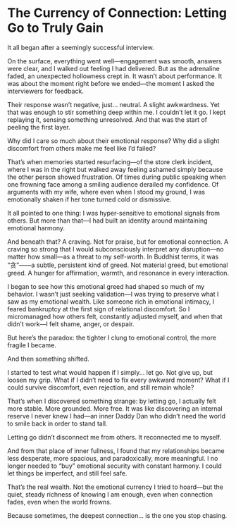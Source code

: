 # The Currency of Connection: Letting Go to Truly Gain

It all began after a seemingly successful interview.

On the surface, everything went well—engagement was smooth, answers were clear, and I walked out feeling I had delivered. But as the adrenaline faded, an unexpected hollowness crept in. It wasn’t about performance. It was about the moment right before we ended—the moment I asked the interviewers for feedback.

Their response wasn’t negative, just... neutral. A slight awkwardness. Yet that was enough to stir something deep within me. I couldn’t let it go. I kept replaying it, sensing something unresolved. And that was the start of peeling the first layer.

Why did I care so much about their emotional response? Why did a slight discomfort from others make me feel like I’d failed?

That’s when memories started resurfacing—of the store clerk incident, where I was in the right but walked away feeling ashamed simply because the other person showed frustration. Of times during public speaking when one frowning face among a smiling audience derailed my confidence. Of arguments with my wife, where even when I stood my ground, I was emotionally shaken if her tone turned cold or dismissive.

It all pointed to one thing: I was hyper-sensitive to emotional signals from others. But more than that—I had built an identity around maintaining emotional harmony.

And beneath that? A craving. Not for praise, but for emotional connection. A craving so strong that I would subconsciously interpret any disruption—no matter how small—as a threat to my self-worth. In Buddhist terms, it was “贪”——a subtle, persistent kind of greed. Not material greed, but emotional greed. A hunger for affirmation, warmth, and resonance in every interaction.

I began to see how this emotional greed had shaped so much of my behavior. I wasn’t just seeking validation—I was trying to preserve what I saw as my emotional wealth. Like someone rich in emotional intimacy, I feared bankruptcy at the first sign of relational discomfort. So I micromanaged how others felt, constantly adjusted myself, and when that didn’t work—I felt shame, anger, or despair.

But here’s the paradox: the tighter I clung to emotional control, the more fragile I became.

And then something shifted.

I started to test what would happen if I simply... let go. Not give up, but loosen my grip. What if I didn’t need to fix every awkward moment? What if I could survive discomfort, even rejection, and still remain whole?

That’s when I discovered something strange: by letting go, I actually felt more stable. More grounded. More free. It was like discovering an internal reserve I never knew I had—an inner Daddy Dan who didn’t need the world to smile back in order to stand tall.

Letting go didn’t disconnect me from others. It reconnected me to myself.

And from that place of inner fullness, I found that my relationships became less desperate, more spacious, and paradoxically, more meaningful. I no longer needed to “buy” emotional security with constant harmony. I could let things be imperfect, and still feel safe.

That’s the real wealth. Not the emotional currency I tried to hoard—but the quiet, steady richness of knowing I am enough, even when connection fades, even when the world frowns.

Because sometimes, the deepest connection... is the one you stop chasing.
